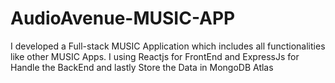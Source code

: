 # AudioAvenue-MUSIC-APP
I developed a Full-stack MUSIC Application which includes all functionalities like other MUSIC Apps. I using Reactjs for FrontEnd and ExpressJs for Handle the BackEnd and lastly Store the Data in MongoDB Atlas   
